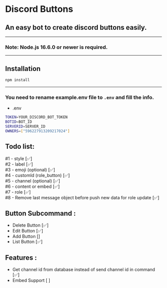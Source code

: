 # Discord Buttons


## An easy bot to create discord buttons easily.

---
### Note: Node.js 16.6.0 or newer is required.
---

## Installation

```sh
npm install
```
---

### You need to rename example.env file to `.env` and fill the info.

- .env
```sh
TOKEN=YOUR_DISCORD_BOT_TOKEN
BOTID=BOT_ID
SERVERID=SERVER_ID
OWNERS=["596227913209217024"]
```

## Todo list:
#1 - style [✅]
<br>
#2 - label [✅]
<br>
#3 - emoji (optional) [✅]
<br>
#4 - customId (role_button) [✅]
<br>
#5 - channel (optional) [✅]
<br>
#6 - content or embed [✅]
<br>
#7 - role [✅]
<br>
#8 - Remove last message object before push new data for role update [✅]

## Button Subcommand :
   - Delete Button [✅]
   - Edit Button [✅]
   - Add Button []
   - List Button [✅]

## Features :
   - Get channel id from database instead of send channel id in command [✅]
   - Embed Support [ ]
